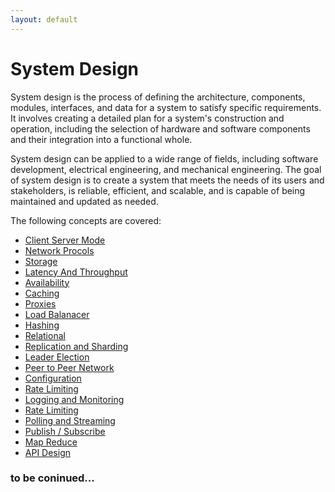 ```yaml
---
layout: default
---
```


# System Design
System design is the process of defining the architecture, components, modules, interfaces, and data for a system to satisfy specific requirements. It involves creating a detailed plan for a system's construction and operation, including the selection of hardware and software components and their integration into a functional whole.

System design can be applied to a wide range of fields, including software development, electrical engineering, and mechanical engineering. The goal of system design is to create a system that meets the needs of its users and stakeholders, is reliable, efficient, and scalable, and is capable of being maintained and updated as needed.

The following concepts are covered:

- [Client Server Mode](/docs/SystemDesign/client.html)
- [Network Procols](/docs/SystemDesign/network.html)
- [Storage](/docs/SystemDesign/storage.html)
- [Latency And Throughput](/docs/SystemDesign/latencythroughput.html)
- [Availability](/docs/SystemDesign/availability.html)
- [Caching](/docs/SystemDesign/caching.html)
- [Proxies](/docs/SystemDesign/proxies.html)
- [Load Balanacer](/docs/SystemDesign/loadbalancer.html)
- [Hashing](/docs/SystemDesign/hashing.html)
- [Relational](/docs/SystemDesign/relational.html)
- [Replication and Sharding](/docs/SystemDesign/replicationsharding.html)
- [Leader Election](/docs/SystemDesign/leaderelection.html)
- [Peer to Peer Network](/docs/SystemDesign/p2p.html)
- [Configuration](/docs/SystemDesign/configuration.html)
- [Rate Limiting](/docs/SystemDesign/ratelimiting.html)
- [Logging and Monitoring](/docs/SystemDesign/loggingmonitoring.html)
- [Rate Limiting](/docs/SystemDesign/ratelimiting.html)
- [Polling and Streaming](/docs/SystemDesign/Pollngandstreaming.html)
- [Publish / Subscribe](/docs/SystemDesign/pubsub.html)
- [Map Reduce](/docs/SystemDesign/mapreduce.html)
- [API Design](/docs/SystemDesign/api.html)



### to be coninued...
